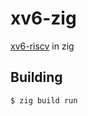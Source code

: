 # xv6-zig
[xv6-riscv](https://github.com/mit-pdos/xv6-riscv) in zig

## Building
```sh
$ zig build run
```
